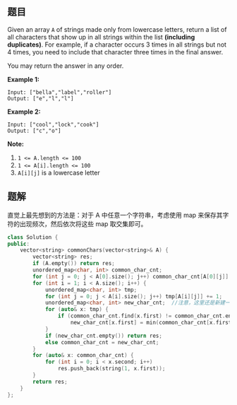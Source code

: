 ## 题目

Given an array `A` of strings made only from lowercase letters, return a list of all characters that show up in all strings within the list **(including duplicates)**.  For example, if a character occurs 3 times in all strings but not 4 times, you need to include that character three times in the final answer.

You may return the answer in any order.

 

**Example 1:**

```
Input: ["bella","label","roller"]
Output: ["e","l","l"]
```

**Example 2:**

```
Input: ["cool","lock","cook"]
Output: ["c","o"]
```

 

**Note:**

1. `1 <= A.length <= 100`
2. `1 <= A[i].length <= 100`
3. `A[i][j]` is a lowercase letter



## 题解

直觉上最先想到的方法是：对于 A 中任意一个字符串，考虑使用 map 来保存其字符的出现频次，然后依次将这些 map 取交集即可。

```c++
class Solution {
public:
    vector<string> commonChars(vector<string>& A) {
        vector<string> res;
        if (A.empty()) return res;
        unordered_map<char, int> common_char_cnt;
        for (int j = 0; j < A[0].size(); j++) common_char_cnt[A[0][j]] += 1;
        for (int i = 1; i < A.size(); i++) {
            unordered_map<char, int> tmp;
            for (int j = 0; j < A[i].size(); j++) tmp[A[i][j]] += 1;
            unordered_map<char, int> new_char_cnt;  //注意，这里还是新建一个为好。如果直接对 tmp 删去 common_char_cnt 不存在的 key，然后使用 common_char_cnt = tmp，会出现一种情况：在下一轮循环中，即使重新初始化了 tmp，但是仍然存在引用，在对 tmp 新增key的时候，common_char_cnt 会被同步新增
            for (auto& x: tmp) {
                if (common_char_cnt.find(x.first) != common_char_cnt.end())
                    new_char_cnt[x.first] = min(common_char_cnt[x.first], tmp[x.first]);
            }
            if (new_char_cnt.empty()) return res;
            else common_char_cnt = new_char_cnt;
        }
        for (auto& x: common_char_cnt) {
            for (int i = 0; i < x.second; i++)
                res.push_back(string(1, x.first));
        }
        return res;
    }
};
```
